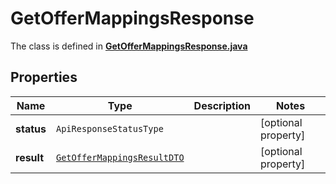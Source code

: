 

# GetOfferMappingsResponse

The class is defined in **[GetOfferMappingsResponse.java](../../src/main/java/org/openapitools/model/GetOfferMappingsResponse.java)**

## Properties

Name | Type | Description | Notes
------------ | ------------- | ------------- | -------------
**status** | `ApiResponseStatusType` |  |  [optional property]
**result** | [`GetOfferMappingsResultDTO`](GetOfferMappingsResultDTO.md) |  |  [optional property]




